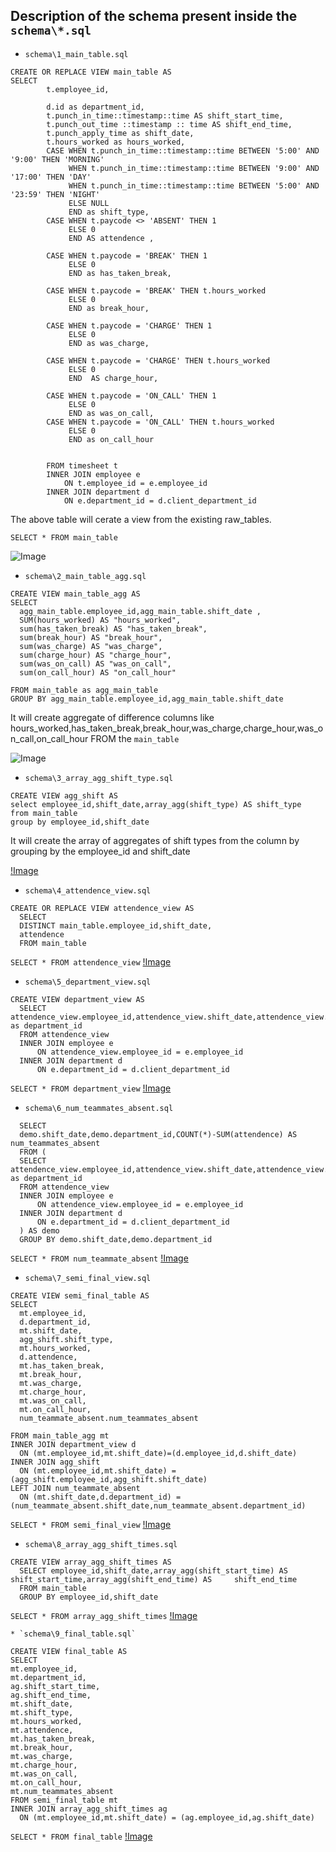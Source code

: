 ## Description of the schema present inside the `schema\*.sql`

* `schema\1_main_table.sql`

```
CREATE OR REPLACE VIEW main_table AS
SELECT
        t.employee_id,
        
        d.id as department_id,
        t.punch_in_time::timestamp::time AS shift_start_time,
        t.punch_out_time ::timestamp :: time AS shift_end_time,
        t.punch_apply_time as shift_date,
        t.hours_worked as hours_worked,
        CASE WHEN t.punch_in_time::timestamp::time BETWEEN '5:00' AND '9:00' THEN 'MORNING'
             WHEN t.punch_in_time::timestamp::time BETWEEN '9:00' AND '17:00' THEN 'DAY'
             WHEN t.punch_in_time::timestamp::time BETWEEN '5:00' AND  '23:59' THEN 'NIGHT'
             ELSE NULL
             END as shift_type,
        CASE WHEN t.paycode <> 'ABSENT' THEN 1
             ELSE 0
             END AS attendence ,
        
        CASE WHEN t.paycode = 'BREAK' THEN 1
             ELSE 0
             END as has_taken_break,

        CASE WHEN t.paycode = 'BREAK' THEN t.hours_worked
             ELSE 0
             END as break_hour,
        
        CASE WHEN t.paycode = 'CHARGE' THEN 1
             ELSE 0
             END as was_charge,
        
        CASE WHEN t.paycode = 'CHARGE' THEN t.hours_worked
             ELSE 0
             END  AS charge_hour,
        
        CASE WHEN t.paycode = 'ON_CALL' THEN 1
             ELSE 0
             END as was_on_call,
        CASE WHEN t.paycode = 'ON_CALL' THEN t.hours_worked
             ELSE 0
             END as on_call_hour
        
        
        FROM timesheet t
        INNER JOIN employee e 
            ON t.employee_id = e.employee_id
        INNER JOIN department d
            ON e.department_id = d.client_department_id
```
  
  The above table will cerate a view from the existing raw_tables.
  
  ` SELECT * FROM main_table `
  
  ![Image ](https://github.com/callingsandesh/olap-design/blob/day_4/Day4/docs/SS%20of%20tables/1_main_table.png)
  
  
  
  * `schema\2_main_table_agg.sql`
  ```
  CREATE VIEW main_table_agg AS
SELECT 
	agg_main_table.employee_id,agg_main_table.shift_date ,
	SUM(hours_worked) AS "hours_worked",
	sum(has_taken_break) AS "has_taken_break",
	sum(break_hour) AS "break_hour",
	sum(was_charge) AS "was_charge",
	sum(charge_hour) AS "charge_hour",
	sum(was_on_call) AS "was_on_call",
	sum(on_call_hour) AS "on_call_hour"
	
FROM main_table as agg_main_table
GROUP BY agg_main_table.employee_id,agg_main_table.shift_date

  ```
  It will create aggregate of difference columns like hours_worked,has_taken_break,break_hour,was_charge,charge_hour,was_on_call,on_call_hour FROM the `main_table`
  
  ![Image](https://github.com/callingsandesh/olap-design/blob/day_4/Day4/docs/SS%20of%20tables/2_main_table_agg.png)
  
  
  * `schema\3_array_agg_shift_type.sql`
  
  ```
  CREATE VIEW agg_shift AS
select employee_id,shift_date,array_agg(shift_type) AS shift_type
from main_table 
group by employee_id,shift_date
  ```
 
 It will create the array of aggregates of shift types from the column by grouping by the employee_id and shift_date
  
  [!Image ](https://github.com/callingsandesh/olap-design/blob/day_4/Day4/docs/SS%20of%20tables/3_array_agg_shift_type.png)
  
  
  
  * `schema\4_attendence_view.sql`
  
  ```
  CREATE OR REPLACE VIEW attendence_view AS 
	SELECT 
	DISTINCT main_table.employee_id,shift_date,
	attendence
	FROM main_table
  ```
  `SELECT * FROM attendence_view`
  [!Image](https://github.com/callingsandesh/olap-design/blob/day_4/Day4/docs/SS%20of%20tables/4_attendence_view.png)
  
  
  
  * `schema\5_department_view.sql`
  ```
  CREATE VIEW department_view AS
	SELECT attendence_view.employee_id,attendence_view.shift_date,attendence_view.attendence,d.id as department_id
	FROM attendence_view
	INNER JOIN employee e
 		ON attendence_view.employee_id = e.employee_id
	INNER JOIN department d
		ON e.department_id = d.client_department_id
  ```
  `SELECT * FROM department_view`
  [!Image ](https://github.com/callingsandesh/olap-design/blob/day_4/Day4/docs/SS%20of%20tables/5_department_view.png)
  
  
  
  * `schema\6_num_teammates_absent.sql`
  ```CREATE VIEW num_teammate_absent AS
	SELECT 
	demo.shift_date,demo.department_id,COUNT(*)-SUM(attendence) AS num_teammates_absent
	FROM (
	SELECT attendence_view.employee_id,attendence_view.shift_date,attendence_view.attendence,d.id as department_id
	FROM attendence_view
	INNER JOIN employee e
 		ON attendence_view.employee_id = e.employee_id
	INNER JOIN department d
		ON e.department_id = d.client_department_id
	) AS demo
	GROUP BY demo.shift_date,demo.department_id
  ```
  `SELECT * FROM num_teammate_absent`
  [!Image ](https://github.com/callingsandesh/olap-design/blob/day_4/Day4/docs/SS%20of%20tables/6_num_teammates_absent.png)
  
  

  
  
  * `schema\7_semi_final_view.sql`
  ```
  CREATE VIEW semi_final_table AS
  SELECT 
	mt.employee_id,
	d.department_id,
	mt.shift_date,
	agg_shift.shift_type,
	mt.hours_worked,
	d.attendence,
	mt.has_taken_break,
	mt.break_hour,
	mt.was_charge,
	mt.charge_hour,
	mt.was_on_call,
	mt.on_call_hour,
	num_teammate_absent.num_teammates_absent 

FROM main_table_agg mt
INNER JOIN department_view d
	ON (mt.employee_id,mt.shift_date)=(d.employee_id,d.shift_date)
INNER JOIN agg_shift
	ON (mt.employee_id,mt.shift_date) = (agg_shift.employee_id,agg_shift.shift_date)
LEFT JOIN num_teammate_absent 
	ON (mt.shift_date,d.department_id) = (num_teammate_absent.shift_date,num_teammate_absent.department_id)
  ```
  `SELECT * FROM semi_final_view`
  [!Image ](https://github.com/callingsandesh/olap-design/blob/day_4/Day4/docs/SS%20of%20tables/7_semi_final_view.png)
  
  
  * `schema\8_array_agg_shift_times.sql`
  ```
  CREATE VIEW array_agg_shift_times AS
	SELECT employee_id,shift_date,array_agg(shift_start_time) AS shift_start_time,array_agg(shift_end_time) AS 	   shift_end_time
	FROM main_table
	GROUP BY employee_id,shift_date
  ```
  `SELECT * FROM array_agg_shift_times`
  [!Image ](https://github.com/callingsandesh/olap-design/blob/day_4/Day4/docs/SS%20of%20tables/8_arr_shift_times.png)
  
    * `schema\9_final_table.sql`
  ```
CREATE VIEW final_table AS
SELECT 
mt.employee_id,
mt.department_id,
ag.shift_start_time,
ag.shift_end_time,
mt.shift_date,
mt.shift_type,
mt.hours_worked,
mt.attendence,
mt.has_taken_break,
mt.break_hour,
mt.was_charge,
mt.charge_hour,
mt.was_on_call,
mt.on_call_hour,
mt.num_teammates_absent 
FROM semi_final_table mt
INNER JOIN array_agg_shift_times ag
	ON (mt.employee_id,mt.shift_date) = (ag.employee_id,ag.shift_date)
  ```
  `SELECT * FROM final_table`
  [!Image ](https://github.com/callingsandesh/olap-design/blob/day_4/Day4/docs/SS%20of%20tables/9_final_table.png)
  
  
  
  
  

